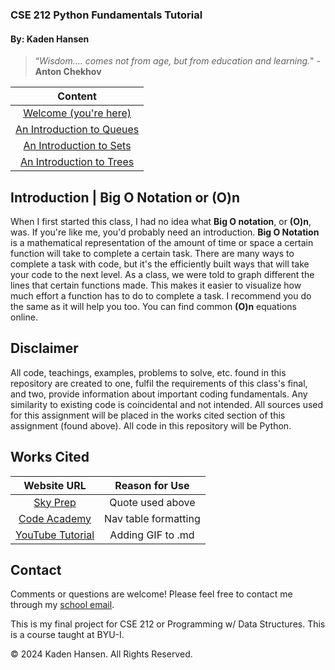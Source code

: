 ### **CSE 212 Python Fundamentals Tutorial**

#### By: Kaden Hansen


> “*Wisdom…. comes not from age, but from education and learning.*" - **Anton Chekhov**

|                  Content                  |
|:-----------------------------------------:|
| [Welcome (you're here)](0-welcome.md)     |
| [An Introduction to Queues](1-queue.md)   |
| [An Introduction to Sets ](2-set.md)      |
| [An Introduction to Trees](3-tree.md)     |


## Introduction | Big O Notation or (O)n
When I first started this class, I had no idea what **Big O notation**, or **(O)n**, was. If you're like me, you'd probably need an introduction. **Big O Notation** is a mathematical representation of the amount of time or space a certain function will take to complete a certain task. There are many ways to complete a task with code, but it's the efficiently built ways that will take your code to the next level. As a class, we were told to graph different the lines that certain functions made. This makes it easier to visualize how much effort a function has to do to complete a task. I recommend you do the same as it will help you too. You can find common **(O)n** equations online.

## Disclaimer 
All code, teachings, examples, problems to solve, etc. found in this repository are created to one, fulfil the requirements of this class's final, and two, provide information about important coding fundamentals. Any similarity to existing code is coincidental and not intended. All sources used for this assignment will be placed in the works cited section of this assignment (found above). All code in this repository will be Python.

## Works Cited
Website URL | Reason for Use
:--------: | :--------:
[Sky Prep](https://skyprep.com/2013/07/29/15-inspiration-learning-and-training-quotes/) | Quote used above
[Code Academy](https://www.codecademy.com/resources/docs/markdown/tables) | Nav table formatting
[YouTube Tutorial](https://www.codecademy.com/resources/docs/markdown/tables) | Adding GIF to .md

## Contact
Comments or questions are welcome! Please feel free to contact me through my [school email](mailto:han22047@byui.edu).

This is my final project for CSE 212 or Programming w/ Data Structures. This is a course taught at BYU-I.

© 2024 Kaden Hansen. All Rights Reserved.